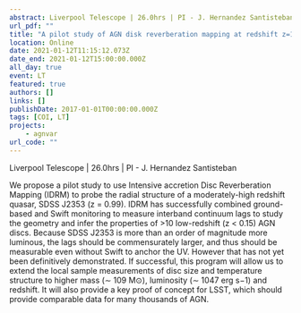 ```yaml
---
abstract: Liverpool Telescope | 26.0hrs | PI - J. Hernandez Santisteban
url_pdf: ""
title: "A pilot study of AGN disk reverberation mapping at redshift z=1"
location: Online
date: 2021-01-12T11:15:12.073Z
date_end: 2021-01-12T15:00:00.000Z
all_day: true
event: LT
featured: true
authors: []
links: []
publishDate: 2017-01-01T00:00:00.000Z
tags: [COI, LT]
projects:
    - agnvar
url_code: ""
---
```

Liverpool Telescope | 26.0hrs | PI - J. Hernandez Santisteban

We propose a pilot study to use Intensive accretion Disc Reverberation Mapping (IDRM) to probe the radial structure of a moderately-high redshift quasar, SDSS J2353 (z = 0.99). IDRM has successfully combined ground-based and Swift monitoring to measure interband continuum lags to study the geometry and infer the properties of >10 low-redshift (z < 0.15) AGN discs. Because SDSS J2353 is more than an order of magnitude more luminous, the lags should be commensurately larger, and thus should be measurable even without Swift to anchor the UV. However that has not yet been definitively demonstrated. If successful, this program will allow us to extend the local sample measurements of disc size and temperature structure to higher mass (∼ 109 M⊙), luminosity (∼ 1047 erg s−1) and redshift. It will also provide a key proof of concept for LSST, which should provide comparable data for many thousands of AGN.